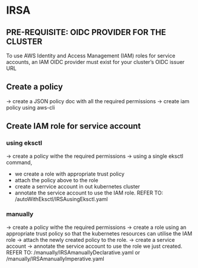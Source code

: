 # IRSA

## PRE-REQUISITE: OIDC PROVIDER FOR THE CLUSTER
To use AWS Identity and Access Management (IAM) roles for service accounts, an IAM OIDC provider must exist for your cluster’s OIDC issuer URL

## Create a policy
-> create a JSON policy doc with all the required permissions
-> create iam policy using aws-cli

## Create IAM role for service account

### using eksctl
-> create a policy withe the required permissions
-> using a single eksctl command, 
  - we create a role with appropriate trust policy
  - attach the policy above to the role
  - create a serrvice account in out kubernetes cluster
  - annotate the service account to use the IAM role.
REFER TO: /autoWithEksctl/IRSAusingEksctl.yaml

### manually
-> create a policy withe the required permissions
-> create a role using an appropriate trust policy so that the kubernetes resources can utilise the IAM role
-> attach the newly created policy to the role.
-> create a service account
-> annotate the service account to use the role we just created.
REFER TO: /manually/IRSAmanuallyDeclarative.yaml or /manually/IRSAmanuallyImperative.yaml